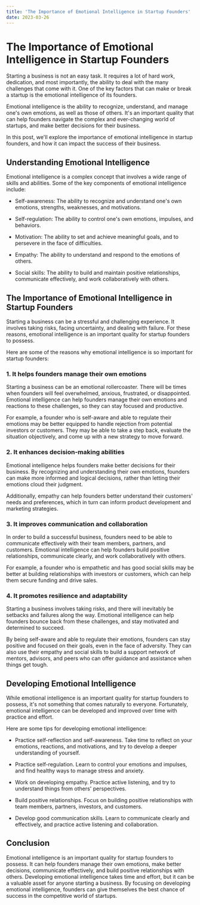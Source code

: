 ```yaml
---
title: 'The Importance of Emotional Intelligence in Startup Founders'
date: 2023-03-26
---
```


# The Importance of Emotional Intelligence in Startup Founders

Starting a business is not an easy task. It requires a lot of hard work, dedication, and most importantly, the ability to deal with the many challenges that come with it. One of the key factors that can make or break a startup is the emotional intelligence of its founders.

Emotional intelligence is the ability to recognize, understand, and manage one's own emotions, as well as those of others. It's an important quality that can help founders navigate the complex and ever-changing world of startups, and make better decisions for their business.

In this post, we'll explore the importance of emotional intelligence in startup founders, and how it can impact the success of their business.

## Understanding Emotional Intelligence

Emotional intelligence is a complex concept that involves a wide range of skills and abilities. Some of the key components of emotional intelligence include:

- Self-awareness: The ability to recognize and understand one's own emotions, strengths, weaknesses, and motivations.

- Self-regulation: The ability to control one's own emotions, impulses, and behaviors.

- Motivation: The ability to set and achieve meaningful goals, and to persevere in the face of difficulties.

- Empathy: The ability to understand and respond to the emotions of others.

- Social skills: The ability to build and maintain positive relationships, communicate effectively, and work collaboratively with others.

## The Importance of Emotional Intelligence in Startup Founders

Starting a business can be a stressful and challenging experience. It involves taking risks, facing uncertainty, and dealing with failure. For these reasons, emotional intelligence is an important quality for startup founders to possess.

Here are some of the reasons why emotional intelligence is so important for startup founders:

### 1. It helps founders manage their own emotions

Starting a business can be an emotional rollercoaster. There will be times when founders will feel overwhelmed, anxious, frustrated, or disappointed. Emotional intelligence can help founders manage their own emotions and reactions to these challenges, so they can stay focused and productive.

For example, a founder who is self-aware and able to regulate their emotions may be better equipped to handle rejection from potential investors or customers. They may be able to take a step back, evaluate the situation objectively, and come up with a new strategy to move forward.

### 2. It enhances decision-making abilities

Emotional intelligence helps founders make better decisions for their business. By recognizing and understanding their own emotions, founders can make more informed and logical decisions, rather than letting their emotions cloud their judgment.

Additionally, empathy can help founders better understand their customers' needs and preferences, which in turn can inform product development and marketing strategies.

### 3. It improves communication and collaboration

In order to build a successful business, founders need to be able to communicate effectively with their team members, partners, and customers. Emotional intelligence can help founders build positive relationships, communicate clearly, and work collaboratively with others.

For example, a founder who is empathetic and has good social skills may be better at building relationships with investors or customers, which can help them secure funding and drive sales.

### 4. It promotes resilience and adaptability

Starting a business involves taking risks, and there will inevitably be setbacks and failures along the way. Emotional intelligence can help founders bounce back from these challenges, and stay motivated and determined to succeed.

By being self-aware and able to regulate their emotions, founders can stay positive and focused on their goals, even in the face of adversity. They can also use their empathy and social skills to build a support network of mentors, advisors, and peers who can offer guidance and assistance when things get tough.

## Developing Emotional Intelligence

While emotional intelligence is an important quality for startup founders to possess, it's not something that comes naturally to everyone. Fortunately, emotional intelligence can be developed and improved over time with practice and effort.

Here are some tips for developing emotional intelligence:

- Practice self-reflection and self-awareness. Take time to reflect on your emotions, reactions, and motivations, and try to develop a deeper understanding of yourself.

- Practice self-regulation. Learn to control your emotions and impulses, and find healthy ways to manage stress and anxiety.

- Work on developing empathy. Practice active listening, and try to understand things from others' perspectives.

- Build positive relationships. Focus on building positive relationships with team members, partners, investors, and customers.

- Develop good communication skills. Learn to communicate clearly and effectively, and practice active listening and collaboration.

## Conclusion

Emotional intelligence is an important quality for startup founders to possess. It can help founders manage their own emotions, make better decisions, communicate effectively, and build positive relationships with others. Developing emotional intelligence takes time and effort, but it can be a valuable asset for anyone starting a business. By focusing on developing emotional intelligence, founders can give themselves the best chance of success in the competitive world of startups.
